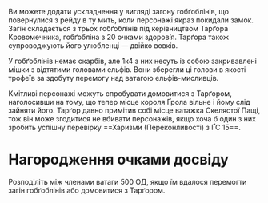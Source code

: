 Ви можете додати ускладнення у вигляді загону гобґоблінів, що повернулися з рейду в ту мить, коли персонажі якраз покидали замок. Загін складається з трьох гобґоблінів під керівництвом Тарґора Кровомечника, гобґобліна з 20 очками здоров’я. Тарґора також супроводжують його улюбленці — двійко вовків.

У гобґоблінів немає скарбів, але 1к4 з них несуть із собою закривавлені мішки з відтятими головами ельфів. Вони зберегли ці голови в якості трофеїв за здобуту перемогу над ватагою ельфів-мисливців.

Кмітливі персонажі можуть спробувати домовитися з Тарґором, наголосивши на тому, що тепер місце короля Ґрола вільне і йому слід зайняти його. Тарґор давно примітив собі місце ватажка Скелястої Пащі, тож він може згодитися не вбивати персонажів, якщо хоча б один з них зробить успішну перевірку ==Харизми (Переконливості) з ҐС 15==.

# Нагородження очками досвіду
Розподіліть між членами ватаги 500 ОД, якщо їм вдалося перемогти загін гобґоблінів або домовитися з Тарґором.